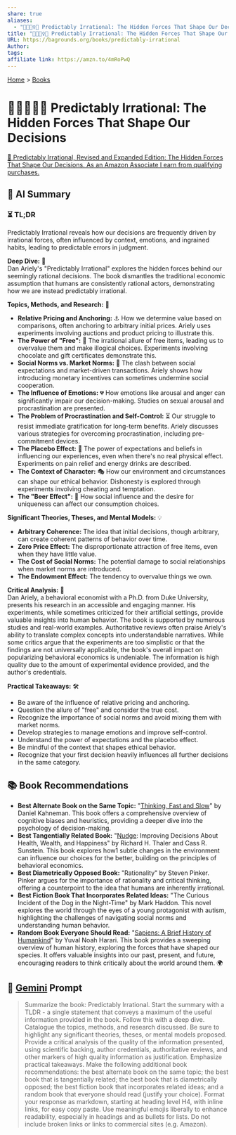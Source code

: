 ```yaml
---
share: true
aliases:
  - "🔮🤷🏼‍♀️🤪 Predictably Irrational: The Hidden Forces That Shape Our Decisions"
title: "🔮🤷🏼‍♀️🤪 Predictably Irrational: The Hidden Forces That Shape Our Decisions"
URL: https://bagrounds.org/books/predictably-irrational
Author: 
tags: 
affiliate link: https://amzn.to/4mRoPwQ
---
```

[Home](../index.md) > [Books](./index.md)  
# 🔮🤷🏼‍♀️🤪 Predictably Irrational: The Hidden Forces That Shape Our Decisions  
[🛒 Predictably Irrational, Revised and Expanded Edition: The Hidden Forces That Shape Our Decisions. As an Amazon Associate I earn from qualifying purchases.](https://amzn.to/4mRoPwQ)  
  
## 🤖 AI Summary  
### ⏳ TL;DR  
Predictably Irrational reveals how our decisions are frequently driven by irrational forces, often influenced by context, emotions, and ingrained habits, leading to predictable errors in judgment.  
  
**Deep Dive:** 🧐  
Dan Ariely's "Predictably Irrational" explores the hidden forces behind our seemingly rational decisions. The book dismantles the traditional economic assumption that humans are consistently rational actors, demonstrating how we are instead predictably irrational.  
  
**Topics, Methods, and Research:** 🔬  
  
- **Relative Pricing and Anchoring:** ⚓️ How we determine value based on comparisons, often anchoring to arbitrary initial prices. Ariely uses experiments involving auctions and product pricing to illustrate this.  
- **The Power of "Free":** 🎁 The irrational allure of free items, leading us to overvalue them and make illogical choices. Experiments involving chocolate and gift certificates demonstrate this.  
- **Social Norms vs. Market Norms:** 🤝 The clash between social expectations and market-driven transactions. Ariely shows how introducing monetary incentives can sometimes undermine social cooperation.  
- **The Influence of Emotions:** 💔 How emotions like arousal and anger can significantly impair our decision-making. Studies on sexual arousal and procrastination are presented.  
- **The Problem of Procrastination and Self-Control:** ⏳ Our struggle to resist immediate gratification for long-term benefits. Ariely discusses various strategies for overcoming procrastination, including pre-commitment devices.  
- **The Placebo Effect:** 💊 The power of expectations and beliefs in influencing our experiences, even when there's no real physical effect. Experiments on pain relief and energy drinks are described.  
- **The Context of Character:** 🎭 How our environment and circumstances can shape our ethical behavior. Dishonesty is explored through experiments involving cheating and temptation.  
- **The "Beer Effect":** 🍻 How social influence and the desire for uniqueness can affect our consumption choices.  
  
**Significant Theories, Theses, and Mental Models:** 💡  
- **Arbitrary Coherence:** The idea that initial decisions, though arbitrary, can create coherent patterns of behavior over time.  
- **Zero Price Effect:** The disproportionate attraction of free items, even when they have little value.  
- **The Cost of Social Norms:** The potential damage to social relationships when market norms are introduced.  
- **The Endowment Effect:** The tendency to overvalue things we own.  
  
**Critical Analysis:** 🧐  
Dan Ariely, a behavioral economist with a Ph.D. from Duke University, presents his research in an accessible and engaging manner. His experiments, while sometimes criticized for their artificial settings, provide valuable insights into human behavior. The book is supported by numerous studies and real-world examples. Authoritative reviews often praise Ariely's ability to translate complex concepts into understandable narratives. While some critics argue that the experiments are too simplistic or that the findings are not universally applicable, the book's overall impact on popularizing behavioral economics is undeniable. The information is high quality due to the amount of experimental evidence provided, and the author's credentials.  
  
**Practical Takeaways:** 🛠️  
- Be aware of the influence of relative pricing and anchoring.  
- Question the allure of "free" and consider the true cost.  
- Recognize the importance of social norms and avoid mixing them with market norms.  
- Develop strategies to manage emotions and improve self-control.  
- Understand the power of expectations and the placebo effect.  
- Be mindful of the context that shapes ethical behavior.  
- Recognize that your first decision heavily influences all further decisions in the same category.  
  
## 📚 Book Recommendations  
- **Best Alternate Book on the Same Topic:** "[Thinking, Fast and Slow](./thinking-fast-and-slow.md)" by Daniel Kahneman. This book offers a comprehensive overview of cognitive biases and heuristics, providing a deeper dive into the psychology of decision-making.  
- **Best Tangentially Related Book:** "[Nudge](./nudge.md): Improving Decisions About Health, Wealth, and Happiness" by Richard H. Thaler and Cass R. Sunstein. This book explores how1 subtle changes in the environment can influence our choices for the better, building on the principles of behavioral economics.  
- **Best Diametrically Opposed Book:** "Rationality" by Steven Pinker. Pinker argues for the importance of rationality and critical thinking, offering a counterpoint to the idea that humans are inherently irrational.  
- **Best Fiction Book That Incorporates Related Ideas:** "The Curious Incident of the Dog in the Night-Time" by Mark Haddon. This novel explores the world through the eyes of a young protagonist with autism, highlighting the challenges of navigating social norms and understanding human behavior.  
- **Random Book Everyone Should Read:** "[Sapiens: A Brief History of Humankind](./sapiens-a-brief-history-of-humankind.md)" by Yuval Noah Harari. This book provides a sweeping overview of human history, exploring the forces that have shaped our species. It offers valuable insights into our past, present, and future, encouraging readers to think critically about the world around them. 🌍  
  
## 💬 [Gemini](https://gemini.google.com) Prompt  
> Summarize the book: Predictably Irrational. Start the summary with a TLDR - a single statement that conveys a maximum of the useful information provided in the book. Follow this with a deep dive. Catalogue the topics, methods, and research discussed. Be sure to highlight any significant theories, theses, or mental models proposed. Provide a critical analysis of the quality of the information presented, using scientific backing, author credentials, authoritative reviews, and other markers of high quality information as justification. Emphasize practical takeaways. Make the following additional book recommendations: the best alternate book on the same topic; the best book that is tangentially related; the best book that is diametrically opposed; the best fiction book that incorporates related ideas; and a random book that everyone should read (justify your choice). Format your response as markdown, starting at heading level H4, with inline links, for easy copy paste. Use meaningful emojis liberally to enhance readability, especially in headings and as bullets for lists. Do not include broken links or links to commercial sites (e.g. Amazon).
